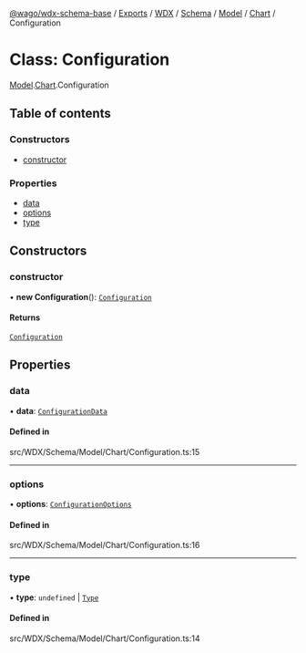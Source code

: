 [@wago/wdx-schema-base](../README.md) / [Exports](../modules.md) / [WDX](../modules/WDX.md) / [Schema](../modules/WDX.Schema.md) / [Model](../modules/WDX.Schema.Model.md) / [Chart](../modules/WDX.Schema.Model.Chart.md) / Configuration

# Class: Configuration

[Model](../modules/WDX.Schema.Model.md).[Chart](../modules/WDX.Schema.Model.Chart.md).Configuration

## Table of contents

### Constructors

- [constructor](WDX.Schema.Model.Chart.Configuration.md#constructor)

### Properties

- [data](WDX.Schema.Model.Chart.Configuration.md#data)
- [options](WDX.Schema.Model.Chart.Configuration.md#options)
- [type](WDX.Schema.Model.Chart.Configuration.md#type)

## Constructors

### constructor

• **new Configuration**(): [`Configuration`](WDX.Schema.Model.Chart.Configuration.md)

#### Returns

[`Configuration`](WDX.Schema.Model.Chart.Configuration.md)

## Properties

### data

• **data**: [`ConfigurationData`](WDX.Schema.Model.Chart.ConfigurationData.md)

#### Defined in

src/WDX/Schema/Model/Chart/Configuration.ts:15

___

### options

• **options**: [`ConfigurationOptions`](WDX.Schema.Model.Chart.ConfigurationOptions.md)

#### Defined in

src/WDX/Schema/Model/Chart/Configuration.ts:16

___

### type

• **type**: `undefined` \| [`Type`](../enums/WDX.Schema.Model.Chart.Type.md)

#### Defined in

src/WDX/Schema/Model/Chart/Configuration.ts:14
